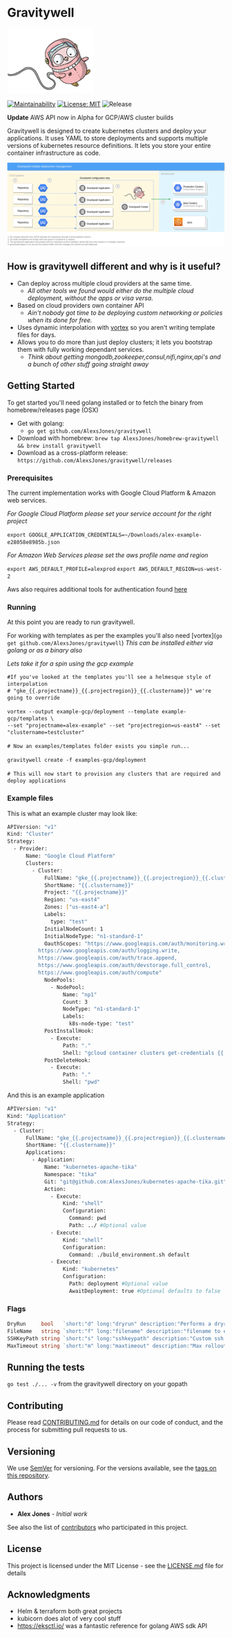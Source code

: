 # Gravitywell

<img src="https://github.com/ashleymcnamara/gophers/blob/master/SPACEGIRL_GOPHER.png?raw=true" alt="drawing" width="200"/>

[![Maintainability](https://api.codeclimate.com/v1/badges/a6cd570642c5aeeedaf9/maintainability)](https://codeclimate.com/github/AlexsJones/gravitywell/maintainability)
[![License: MIT](https://img.shields.io/badge/License-MIT-yellow.svg)](https://opensource.org/licenses/MIT)
![Release](https://img.shields.io/github/release/AlexsJones/gravitywell.svg)

**Update** AWS API now in Alpha for GCP/AWS cluster builds

Gravitywell is designed to create kubernetes clusters and deploy your applications.
It uses YAML to store deployments and supports multiple versions of kubernetes resource definitions.
It lets you store your entire container infrastructure as code.


![flowexample](resources/gravitywellflow.png)

## How is gravitywell different and why is it useful?

- Can deploy across multiple cloud providers at the same time.
    - _All other tools we found would either do the multiple cloud deployment, without the apps or visa versa._
- Based on cloud providers own container API
    - _Ain't nobody got time to be deploying custom networking or policies when its done for free._
- Uses dynamic interpolation with [vortex](https://github.com/AlexsJones/vortex) so you aren't writing template files for days.
- Allows you to do more than just deploy clusters; it lets you bootstrap them with fully working dependant services.
    - _Think about getting mongodb,zookeeper,consul,nifi,nginx,api's and a bunch of other stuff going straight away_

## Getting Started

To get started you'll need golang installed or to fetch the binary from homebrew/releases page (OSX)

- Get with golang: 
    - `go get github.com/AlexsJones/gravitywell`
- Download with homebrew: `brew tap AlexsJones/homebrew-gravitywell && brew install gravitywell`
- Download as a cross-platform release: `https://github.com/AlexsJones/gravitywell/releases`

### Prerequisites

The current implementation works with Google Cloud Platform & Amazon web services.

_For Google Cloud Platform please set your service account for the right project_

`export GOOGLE_APPLICATION_CREDENTIALS=~/Downloads/alex-example-e28058e8985b.json`

_For Amazon Web Services please set the aws profile name and region_

`export AWS_DEFAULT_PROFILE=alexprod`
`export AWS_DEFAULT_REGION=us-west-2`

Aws also requires additional tools for authentication found [here](https://docs.aws.amazon.com/eks/latest/userguide/install-aws-iam-authenticator.html)


### Running

At this point you are ready to run gravitywell.

For working with templates as per the examples you'll also need [vortex](`go get github.com/AlexsJones/gravitywell`)
_This can be installed either via golang or as a binary also_


_Lets take it for a spin using the gcp example_

```
#If you've looked at the templates you'll see a helmesque style of interpolation
# "gke_{{.projectname}}_{{.projectregion}}_{{.clustername}}" we're going to override

vortex --output example-gcp/deployment --template example-gcp/templates \
--set "projectname=alex-example" --set "projectregion=us-east4" --set "clustername=testcluster"

# Now an examples/templates folder exists you simple run...

gravitywell create -f examples-gcp/deployment

# This will now start to provision any clusters that are required and deploy applications

```

### Example files

This is what an example cluster may look like:

```bash
APIVersion: "v1"
Kind: "Cluster"
Strategy:
  - Provider:
      Name: "Google Cloud Platform"
      Clusters:
        - Cluster:
            FullName: "gke_{{.projectname}}_{{.projectregion}}_{{.clustername}}"
            ShortName: "{{.clustername}}"
            Project: "{{.projectname}}"
            Region: "us-east4"
            Zones: ["us-east4-a"]
            Labels:
              type: "test"
            InitialNodeCount: 1
            InitialNodeType: "n1-standard-1"
            OauthScopes: "https://www.googleapis.com/auth/monitoring.write,
          https://www.googleapis.com/auth/logging.write,
          https://www.googleapis.com/auth/trace.append,
          https://www.googleapis.com/auth/devstorage.full_control,
          https://www.googleapis.com/auth/compute"
            NodePools:
              - NodePool:
                  Name: "np1"
                  Count: 3
                  NodeType: "n1-standard-1"
                  Labels:
                    k8s-node-type: "test"
            PostInstallHook:
              - Execute:
                  Path: "."
                  Shell: "gcloud container clusters get-credentials {{.clustername}} --region={{.projectregion}} --project={{.projectname}}"
            PostDeleteHook:
              - Execute:
                  Path: "."
                  Shell: "pwd"
```

And this is an example application

```bash
APIVersion: "v1"
Kind: "Application"
Strategy:
  - Cluster:
      FullName: "gke_{{.projectname}}_{{.projectregion}}_{{.clustername}}"
      ShortName: "{{.clustername}}"
      Applications:
        - Application:
            Name: "kubernetes-apache-tika"
            Namespace: "tika"
            Git: "git@github.com:AlexsJones/kubernetes-apache-tika.git"
            Action:
              - Execute:
                  Kind: "shell"
                  Configuration:
                    Command: pwd
                    Path: ../ #Optional value
              - Execute:
                  Kind: "shell"
                  Configuration:
                    Command: ./build_environment.sh default
              - Execute:
                  Kind: "kubernetes"
                  Configuration:
                    Path: deployment #Optional value
                    AwaitDeployment: true #Optional defaults to false
```

### Flags

```go
DryRun     bool   `short:"d" long:"dryrun" description:"Performs a dryrun."`
FileName   string `short:"f" long:"filename" description:"filename to execute, also accepts a path."`
SSHKeyPath string `short:"s" long:"sshkeypath" description:"Custom ssh key path."`
MaxTimeout string `short:"m" long:"maxtimeout" description:"Max rollout time e.g. 60s or 1m"`
```

## Running the tests

`go test ./... -v` from the gravitywell directory on your gopath


## Contributing

Please read [CONTRIBUTING.md](CONTRIBUTING.md) for details on our code of conduct, and the process for submitting pull requests to us.

## Versioning

We use [SemVer](http://semver.org/) for versioning. For the versions available, see the [tags on this repository](https://github.com/AlexsJones/gravitywell/tags). 

## Authors

* **Alex Jones** - *Initial work* 

See also the list of [contributors](https://github.com/your/project/contributors) who participated in this project.

## License

This project is licensed under the MIT License - see the [LICENSE.md](LICENSE.md) file for details

## Acknowledgments

* Helm & terraform both great projects
* kubicorn does alot of very cool stuff
* https://eksctl.io/ was a fantastic reference for golang AWS sdk API